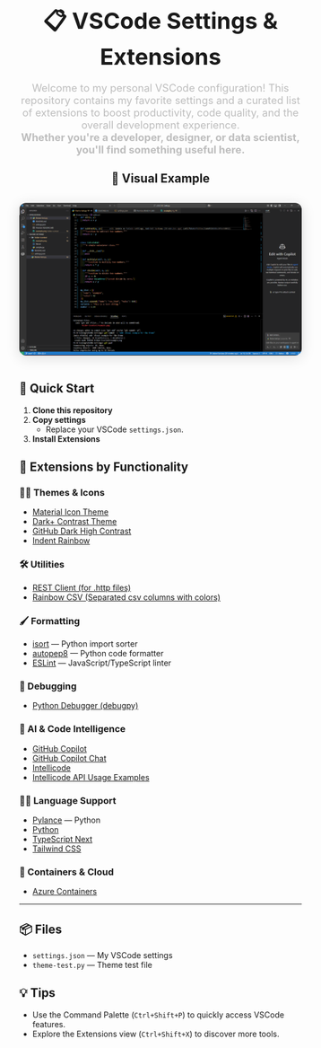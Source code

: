 
<div align="center">

<h1 style="font-size:2.5rem; margin-bottom:0.5em;">📋 VSCode Settings & Extensions</h1>

<p style="font-size:1.15rem; max-width:700px; margin:0 auto 1.5em auto; color:#bdbdbd;">
Welcome to my personal VSCode configuration! This repository contains my favorite settings and a curated list of extensions to boost productivity, code quality, and the overall development experience.<br>
<b>Whether you're a developer, designer, or data scientist, you'll find something useful here.</b>
</p>

<h2 style="margin-top:0.5em;">🎨 Visual Example</h2>
<img src="folder-icontest/example.png" alt="Theme Example" width="800" style="border-radius:12px; box-shadow:0 4px 24px #0002; margin: 1em 0;" />

</div>

## 🚀 Quick Start
1. **Clone this repository**
2. **Copy settings**
   - Replace your VSCode `settings.json`.
3. **Install Extensions**

## 🧩 Extensions by Functionality

### 👨‍💻 Themes & Icons
- [Material Icon Theme](https://marketplace.visualstudio.com/items?itemName=pkief.material-icon-theme)
- [Dark+ Contrast Theme](https://marketplace.visualstudio.com/items?itemName=k3a.theme-dark-plus-contrast)
- [GitHub Dark High Contrast](https://marketplace.visualstudio.com/items?itemName=hipstersmoothie-public.github-dark-high-contrast)
- [Indent Rainbow](https://marketplace.visualstudio.com/items?itemName=oderwat.indent-rainbow)


### 🛠️ Utilities
- [REST Client (for .http files)](https://marketplace.visualstudio.com/items?itemName=humao.rest-client)
- [Rainbow CSV (Separated csv columns with colors)](https://marketplace.visualstudio.com/items?itemName=mechatroner.rainbow-csv)

### 🖌️ Formatting
- [isort](https://marketplace.visualstudio.com/items?itemName=ms-python.isort) — Python import sorter
- [autopep8](https://marketplace.visualstudio.com/items?itemName=ms-python.autopep8) — Python code formatter
- [ESLint](https://marketplace.visualstudio.com/items?itemName=dbaeumer.vscode-eslint) — JavaScript/TypeScript linter

### 🐞 Debugging
- [Python Debugger (debugpy)](https://marketplace.visualstudio.com/items?itemName=ms-python.debugpy)

### 🤖 AI & Code Intelligence
- [GitHub Copilot](https://marketplace.visualstudio.com/items?itemName=github.copilot)
- [GitHub Copilot Chat](https://marketplace.visualstudio.com/items?itemName=github.copilot-chat)
- [Intellicode](https://marketplace.visualstudio.com/items?itemName=visualstudioexptteam.vscodeintellicode)
- [Intellicode API Usage Examples](https://marketplace.visualstudio.com/items?itemName=visualstudioexptteam.intellicode-api-usage-examples)

### 🧑‍💻 Language Support
- [Pylance](https://marketplace.visualstudio.com/items?itemName=ms-python.vscode-pylance) — Python
- [Python](https://marketplace.visualstudio.com/items?itemName=ms-python.python)
- [TypeScript Next](https://marketplace.visualstudio.com/items?itemName=ms-vscode.vscode-typescript-next)
- [Tailwind CSS](https://marketplace.visualstudio.com/items?itemName=bradlc.vscode-tailwindcss)

### 🐳 Containers & Cloud
- [Azure Containers](https://marketplace.visualstudio.com/items?itemName=ms-azuretools.vscode-containers)

---

## 📦 Files
- `settings.json` — My VSCode settings
- `theme-test.py` — Theme test file

## 💡 Tips
- Use the Command Palette (`Ctrl+Shift+P`) to quickly access VSCode features.
- Explore the Extensions view (`Ctrl+Shift+X`) to discover more tools.

